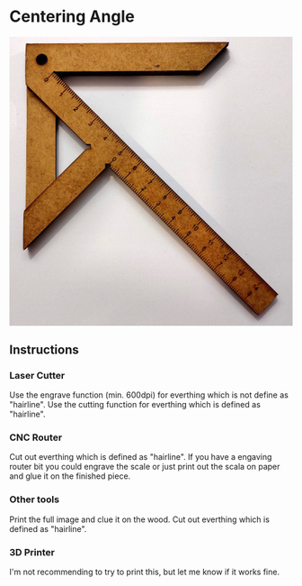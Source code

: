 Centering Angle
===============
<img src="centering angle.jpg" align="center" alt="">

Instructions
------------

### Laser Cutter
Use the engrave function (min. 600dpi) for everthing which is not define as "hairline".
Use the cutting function for everthing which is defined as "hairline".

### CNC Router
Cut out everthing which is defined as "hairline".
If you have a engaving router bit you could engrave the scale or just print out the scala on paper and glue it on the finished piece.

### Other tools
Print the full image and clue it on the wood.
Cut out everthing which is defined as "hairline".

### 3D Printer
I'm not recommending to try to print this, but let me know if it works fine.
